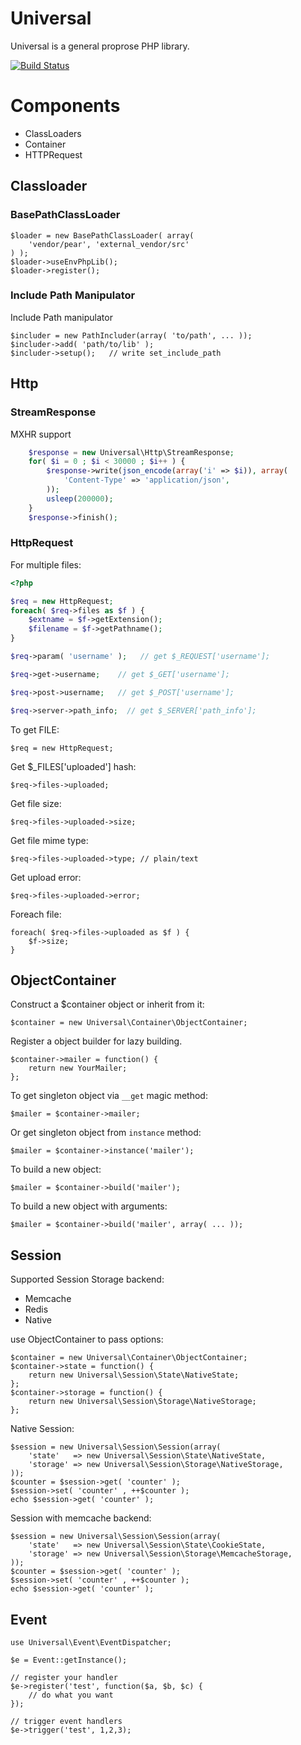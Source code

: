 Universal
=========

Universal is a general proprose PHP library.

[![Build Status](https://travis-ci.org/c9s/universal.svg?branch=master)](https://travis-ci.org/c9s/universal)

# Components

- ClassLoaders
- Container
- HTTPRequest

## Classloader

### BasePathClassLoader

    $loader = new BasePathClassLoader( array( 
        'vendor/pear', 'external_vendor/src'
    ) );
    $loader->useEnvPhpLib();
    $loader->register();

### Include Path Manipulator

Include Path manipulator
 
    $includer = new PathIncluder(array( 'to/path', ... ));
    $includer->add( 'path/to/lib' );
    $includer->setup();   // write set_include_path

## Http

### StreamResponse

MXHR support

```php
    $response = new Universal\Http\StreamResponse;
    for( $i = 0 ; $i < 30000 ; $i++ ) {
        $response->write(json_encode(array('i' => $i)), array(
            'Content-Type' => 'application/json',
        ));
        usleep(200000);
    }
    $response->finish();
```

### HttpRequest

For multiple files:

```php
<?php

$req = new HttpRequest;
foreach( $req->files as $f ) {
    $extname = $f->getExtension();
    $filename = $f->getPathname();
}

$req->param( 'username' );   // get $_REQUEST['username'];

$req->get->username;    // get $_GET['username'];

$req->post->username;   // get $_POST['username'];

$req->server->path_info;  // get $_SERVER['path_info'];
```

To get FILE:

    $req = new HttpRequest;

Get $_FILES['uploaded'] hash:

    $req->files->uploaded;

Get file size:

    $req->files->uploaded->size;

Get file mime type:

    $req->files->uploaded->type; // plain/text

Get upload error:

    $req->files->uploaded->error;

Foreach file:

    foreach( $req->files->uploaded as $f ) {
        $f->size;
    }


## ObjectContainer

Construct a $container object or inherit from it:

    $container = new Universal\Container\ObjectContainer;

Register a object builder for lazy building.

    $container->mailer = function() {
        return new YourMailer;
    };

To get singleton object via `__get` magic method:

    $mailer = $container->mailer;

Or get singleton object from `instance` method:

    $mailer = $container->instance('mailer');

To build a new object:

    $mailer = $container->build('mailer');

To build a new object with arguments:

    $mailer = $container->build('mailer', array( ... ));

## Session

Supported Session Storage backend:

- Memcache
- Redis
- Native

use ObjectContainer to pass options:

    $container = new Universal\Container\ObjectContainer;
    $container->state = function() {
        return new Universal\Session\State\NativeState;
    };
    $container->storage = function() {
        return new Universal\Session\Storage\NativeStorage;
    };

Native Session:

    $session = new Universal\Session\Session(array(  
        'state'   => new Universal\Session\State\NativeState,
        'storage' => new Universal\Session\Storage\NativeStorage,
    ));
    $counter = $session->get( 'counter' );
    $session->set( 'counter' , ++$counter );
    echo $session->get( 'counter' );

Session with memcache backend:

    $session = new Universal\Session\Session(array(  
        'state'   => new Universal\Session\State\CookieState,
        'storage' => new Universal\Session\Storage\MemcacheStorage,
    ));
    $counter = $session->get( 'counter' );
    $session->set( 'counter' , ++$counter );
    echo $session->get( 'counter' );

## Event

    use Universal\Event\EventDispatcher;

    $e = Event::getInstance();

    // register your handler
    $e->register('test', function($a, $b, $c) {
        // do what you want
    });

    // trigger event handlers
    $e->trigger('test', 1,2,3);
